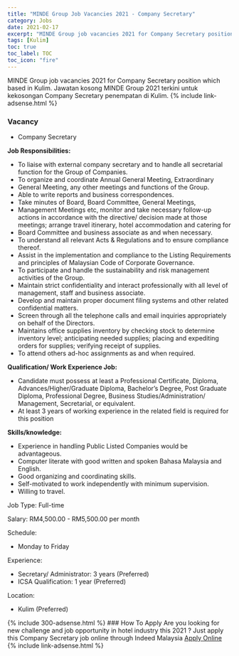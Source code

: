 ```yaml
---
title: "MINDE Group Job Vacancies 2021 - Company Secretary" 
category: Jobs 
date: 2021-02-17 
excerpt: "MINDE Group job vacancies 2021 for Company Secretary position which based in Kulim. Jawatan kosong MINDE Group 2021 terkini untuk kekosongan Company Secretary penempatan di Kulim" 
tags: [Kulim] 
toc: true 
toc_label: TOC 
toc_icon: "fire" 
--- 
```


MINDE Group job vacancies 2021 for Company Secretary position which based in Kulim. Jawatan kosong MINDE Group 2021 terkini untuk kekosongan Company Secretary penempatan di Kulim. 
{% include link-adsense.html %} 
### Vacancy 
- Company Secretary 
<div><p><b>Job Responsibilities: </b></p><ul><li>To liaise with external company secretary and to handle all secretarial function for the Group of Companies.</li><li>To organize and coordinate Annual General Meeting, Extraordinary</li><li>General Meeting, any other meetings and functions of the Group.</li><li>Able to write reports and business correspondences.</li><li>Take minutes of Board, Board Committee, General Meetings,</li><li>Management Meetings etc, monitor and take necessary follow-up actions in accordance with the directive/ decision made at those meetings; arrange travel itinerary, hotel accommodation and catering for</li><li>Board Committee and business associate as and when necessary.</li><li>To understand all relevant Acts &amp; Regulations and to ensure compliance thereof.</li><li>Assist in the implementation and compliance to the Listing Requirements and principles of Malaysian Code of Corporate Governance.</li><li>To participate and handle the sustainability and risk management activities of the Group.</li><li>Maintain strict confidentiality and interact professionally with all level of management, staff and business associate.</li><li>Develop and maintain proper document filing systems and other related confidential matters.</li><li>Screen through all the telephone calls and email inquiries appropriately on behalf of the Directors.</li><li>Maintains office supplies inventory by checking stock to determine inventory level; anticipating needed supplies; placing and expediting orders for supplies; verifying receipt of supplies.</li><li>To attend others ad-hoc assignments as and when required.</li></ul><p><b>Qualification/ Work Experience Job: </b></p><ul><li>Candidate must possess at least a Professional Certificate, Diploma, Advances/Higher/Graduate Diploma, Bachelor&#8217;s Degree, Post Graduate Diploma, Professional Degree, Business Studies/Administration/ Management, Secretarial, or equivalent.</li><li>At least 3 years of working experience in the related field is required for this position</li></ul><p><b>Skills/knowledge: </b></p><ul><li>Experience in handling Public Listed Companies would be advantageous.</li><li>Computer literate with good written and spoken Bahasa Malaysia and English.</li><li>Good organizing and coordinating skills.</li><li>Self-motivated to work independently with minimum supervision.</li><li>Willing to travel.</li></ul><p>Job Type: Full-time</p><p>Salary: RM4,500.00 - RM5,500.00 per month</p><p>Schedule:</p><ul><li>Monday to Friday</li></ul><p>Experience:</p><ul><li>Secretary/ Administrator: 3 years (Preferred)</li><li>ICSA Qualification: 1 year (Preferred)</li></ul><p>Location:</p><ul><li>Kulim (Preferred)</li></ul></div> 
{% include 300-adsense.html %} 
### How To Apply 
Are you looking for new challenge and job opportunity in hotel industry this 2021 ?
Just apply this Company Secretary job online through Indeed Malaysia 
<a href="https://malaysia.indeed.com/viewjob?jk=51480de369485e5f" class="btn btn--info" target="_blank" rel="nofollow noopenner">Apply Online</a> 
{% include link-adsense.html %} 